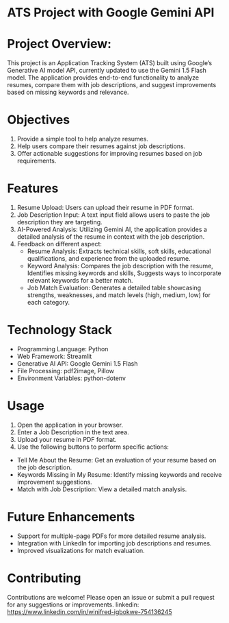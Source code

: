 # ATS Project with Google Gemini API

# Project Overview:
This project is an Application Tracking System (ATS) built using Google’s Generative AI model API, currently updated to use the Gemini 1.5 Flash model. The application provides end-to-end functionality to analyze resumes, compare them with job descriptions, and suggest improvements based on missing keywords and relevance.

# Objectives

1) Provide a simple tool to help analyze resumes.
2) Help users compare their resumes against job descriptions.
3) Offer actionable suggestions for improving resumes based on job requirements.

# Features
1) Resume Upload: Users can upload their resume in PDF format.
2) Job Description Input: A text input field allows users to paste the job description they are targeting.
3) AI-Powered Analysis: Utilizing Gemini AI, the application provides a detailed analysis of the resume in context with the job description.
4) Feedback on different aspect:
   - Resume Analysis: Extracts technical skills, soft skills, educational qualifications, and experience from the uploaded resume.
   - Keyword Analysis: Compares the job description with the resume, Identifies missing keywords and skills, Suggests ways to incorporate relevant keywords for a better match.
   - Job Match Evaluation: Generates a detailed table showcasing strengths, weaknesses, and match levels (high, medium, low) for each category.
  
# Technology Stack

- Programming Language: Python
- Web Framework: Streamlit
- Generative AI API: Google Gemini 1.5 Flash
- File Processing: pdf2image, Pillow
- Environment Variables: python-dotenv

# Usage
1) Open the application in your browser.
2) Enter a Job Description in the text area.
3) Upload your resume in PDF format.
4) Use the following buttons to perform specific actions:
  - Tell Me About the Resume: Get an evaluation of your resume based on the job description.
  - Keywords Missing in My Resume: Identify missing keywords and receive improvement suggestions.
  - Match with Job Description: View a detailed match analysis.

# Future Enhancements
- Support for multiple-page PDFs for more detailed resume analysis.
- Integration with LinkedIn for importing job descriptions and resumes.
- Improved visualizations for match evaluation.

# Contributing
Contributions are welcome! Please open an issue or submit a pull request for any suggestions or improvements.
linkedin: https://www.linkedin.com/in/winifred-igbokwe-754136245
